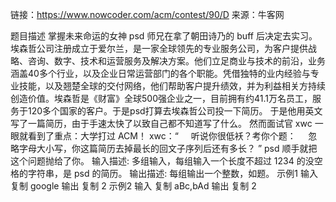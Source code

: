 链接：https://www.nowcoder.com/acm/contest/90/D
来源：牛客网

题目描述 
掌握未来命运的女神 psd 师兄在拿了朝田诗乃的 buff 后决定去实习。
埃森哲公司注册成立于爱尔兰，是一家全球领先的专业服务公司，为客户提供战略、咨询、数字、技术和运营服务及解决方案。他们立足商业与技术的前沿，业务涵盖40多个行业，以及企业日常运营部门的各个职能。凭借独特的业内经验与专业技能，以及翘楚全球的交付网络，他们帮助客户提升绩效，并为利益相关方持续创造价值。埃森哲是《财富》全球500强企业之一，目前拥有约41.1万名员工，服务于120多个国家的客户。于是psd打算去埃森哲公司投一下简历。
于是他用英文写了一篇简历，由于手速太快了以致自己都不知道写了什么。
然而面试官 xwc 一眼就看到了重点：大学打过 ACM！
xwc：“
    听说你很低袄？考你个题：
    忽略字母大小写，你这篇简历去掉最长的回文子序列后还有多长？
”
psd 顺手就把这个问题抛给了你。
输入描述:
多组输入，每组输入一个长度不超过 1234 的没空格的字符串，是 psd 的简历。
输出描述:
每组输出一个整数，如题。
示例1
输入
复制
google
输出
复制
2
示例2
输入
复制
aBc,bAd
输出
复制
2
